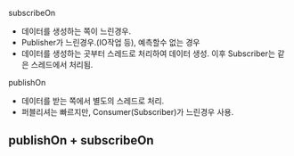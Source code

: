 subscribeOn
 - 데이터를 생성하는 쪽이 느린경우.
 - Publisher가 느린경우.(IO작업 등), 예측할수 없는 경우
 - 데이터를 생성하는 곳부터 스레드로 처리하여 데이터 생성. 이후 Subscriber는 같은 스레드에서 처리됨.
 
publishOn
 - 데이터를 받는 쪽에서 별도의 스레드로 처리.
 - 퍼블리셔는 빠르지만, Consumer(Subscriber)가 느린경우 사용.

publishOn + subscribeOn
 - 